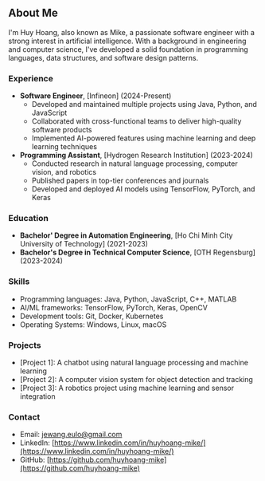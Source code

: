 ## About Me

I'm Huy Hoang, also known as Mike, a passionate software engineer with a strong interest in artificial intelligence. With a background in engineering and computer science, I've developed a solid foundation in programming languages, data structures, and software design patterns.

### Experience

* **Software Engineer**, [Infineon] (2024-Present)
    + Developed and maintained multiple projects using Java, Python, and JavaScript
    + Collaborated with cross-functional teams to deliver high-quality software products
    + Implemented AI-powered features using machine learning and deep learning techniques
* **Programming Assistant**, [Hydrogen Research Institution] (2023-2024)
    + Conducted research in natural language processing, computer vision, and robotics
    + Published papers in top-tier conferences and journals
    + Developed and deployed AI models using TensorFlow, PyTorch, and Keras

### Education

* **Bachelor' Degree in Automation Engineering**, [Ho Chi Minh City University of Technology] (2021-2023)
* **Bachelor's Degree in Technical Computer Science**, [OTH Regensburg] (2023-2024)

### Skills

* Programming languages: Java, Python, JavaScript, C++, MATLAB
* AI/ML frameworks: TensorFlow, PyTorch, Keras, OpenCV
* Development tools: Git, Docker, Kubernetes
* Operating Systems: Windows, Linux, macOS

### Projects

* [Project 1]: A chatbot using natural language processing and machine learning
* [Project 2]: A computer vision system for object detection and tracking
* [Project 3]: A robotics project using machine learning and sensor integration

### Contact

* Email: jewang.eulo@gmail.com
* LinkedIn: [https://www.linkedin.com/in/huyhoang-mike/](https://www.linkedin.com/in/huyhoang-mike/)
* GitHub: [https://github.com/huyhoang-mike](https://github.com/huyhoang-mike)

